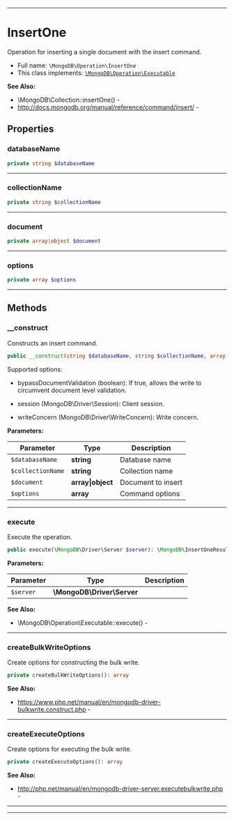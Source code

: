 ***

# InsertOne

Operation for inserting a single document with the insert command.

* Full name: `\MongoDB\Operation\InsertOne`
* This class implements:
  [`\MongoDB\Operation\Executable`](./Executable.md)

**See Also:**

* \MongoDB\Collection::insertOne() -
* http://docs.mongodb.org/manual/reference/command/insert/ -

## Properties

### databaseName

```php
private string $databaseName
```

***

### collectionName

```php
private string $collectionName
```

***

### document

```php
private array|object $document
```

***

### options

```php
private array $options
```

***

## Methods

### __construct

Constructs an insert command.

```php
public __construct(string $databaseName, string $collectionName, array|object $document, array $options = []): mixed
```

Supported options:

* bypassDocumentValidation (boolean): If true, allows the write to
  circumvent document level validation.

* session (MongoDB\Driver\Session): Client session.

* writeConcern (MongoDB\Driver\WriteConcern): Write concern.

**Parameters:**

| Parameter | Type | Description |
|-----------|------|-------------|
| `$databaseName` | **string** | Database name |
| `$collectionName` | **string** | Collection name |
| `$document` | **array&#124;object** | Document to insert |
| `$options` | **array** | Command options |

***

### execute

Execute the operation.

```php
public execute(\MongoDB\Driver\Server $server): \MongoDB\InsertOneResult
```

**Parameters:**

| Parameter | Type | Description |
|-----------|------|-------------|
| `$server` | **\MongoDB\Driver\Server** |  |

**See Also:**

* \MongoDB\Operation\Executable::execute() -

***

### createBulkWriteOptions

Create options for constructing the bulk write.

```php
private createBulkWriteOptions(): array
```

**See Also:**

* https://www.php.net/manual/en/mongodb-driver-bulkwrite.construct.php -

***

### createExecuteOptions

Create options for executing the bulk write.

```php
private createExecuteOptions(): array
```

**See Also:**

* http://php.net/manual/en/mongodb-driver-server.executebulkwrite.php -

***


***

